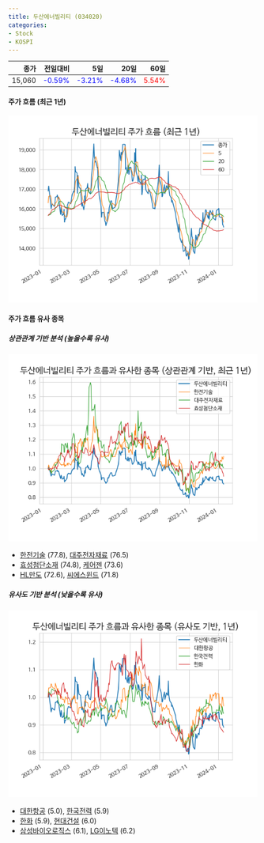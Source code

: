```yaml
---
title: 두산에너빌리티 (034020)
categories:
- Stock
- KOSPI
---
```


|종가|전일대비|5일|20일|60일|
|---:|-------:|--:|---:|---:|
|15,060|<span style="color: blue">-0.59%</span>|<span style="color: blue">-3.21%</span>|<span style="color: blue">-4.68%</span>|<span style="color: red">5.54%</span>|

<!-- more -->


#### 주가 흐름 (최근 1년)
![034020](/assets/images/stock/034020.png)


#### 주가 흐름 유사 종목


##### 상관관계 기반 분석 (높을수록 유사)
![034020](/assets/images/stock/034020_corr.png)
- [한전기술](/052690/) (77.8), [대주전자재료](/078600/) (76.5)
- [효성첨단소재](/298050/) (74.8), [케어젠](/214370/) (73.6)
- [HL만도](/204320/) (72.6), [씨에스윈드](/112610/) (71.8)


##### 유사도 기반 분석 (낮을수록 유사)	
![034020](/assets/images/stock/034020_sim.png)
- [대한항공](/003490/) (5.0), [한국전력](/015760/) (5.9)
- [한화](/000880/) (5.9), [현대건설](/000720/) (6.0)
- [삼성바이오로직스](/207940/) (6.1), [LG이노텍](/011070/) (6.2)